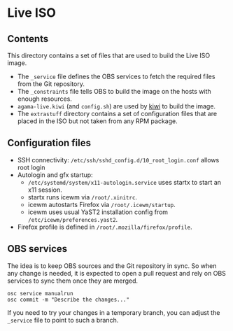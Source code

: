 # Live ISO

## Contents

This directory contains a set of files that are used to build the Live ISO image.

* The `_service` file defines the OBS services to fetch the required files from the Git repository.
* The `_constraints` file tells OBS to build the image on the hosts with enough resources.
* `agama-live.kiwi` (and `config.sh`) are used by [kiwi](https://github.com/OSInside/kiwi/) to
  build the image.
* The `extrastuff` directory contains a set of configuration files that are placed in the ISO but
  not taken from any RPM package.

## Configuration files

* SSH connectivity: `/etc/ssh/sshd_config.d/10_root_login.conf` allows root login
* Autologin and gfx startup:
  - `/etc/systemd/system/x11-autologin.service` uses startx to start an x11 session.
  - startx runs icewm via `/root/.xinitrc`.
  - icewm autostarts Firefox via `/root/.icewm/startup`.
  - icewm uses usual YaST2 installation config from `/etc/icewm/preferences.yast2`.
* Firefox profile is defined in `/root/.mozilla/firefox/profile`.

## OBS services

The idea is to keep OBS sources and the Git repository in sync. So when any change is needed, it is
expected to open a pull request and rely on OBS services to sync them once they are merged.

```
osc service manualrun
osc commit -m "Describe the changes..."
```

If you need to try your changes in a temporary branch, you can adjust the `_service` file to point
to such a branch.
